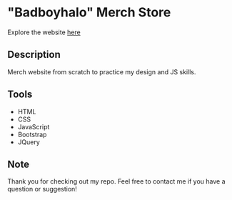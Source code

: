 # "Badboyhalo" Merch Store
Explore the website [here](https://tomirisamangeldy.github.io/badboyhalo-merch-website/)

## Description
Merch website from scratch to practice my design and JS skills.

## Tools
- HTML
- CSS
- JavaScript
- Bootstrap
- JQuery

## Note
Thank you for checking out my repo. Feel free to contact me if you have a question or suggestion!

